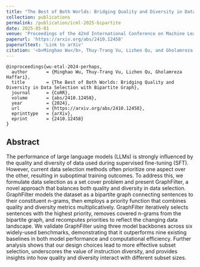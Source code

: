 ```yaml
---
title: "The Best of Both Worlds: Bridging Quality and Diversity in Data Selection with Bipartite Graph"
collection: publications
permalink: /publication/icml-2025-bipartite
date: 2025-05-01
venue: 'Proceedings of the 42nd International Conference on Machine Learning'
paperurl: 'https://arxiv.org/abs/2410.12458'
paperurltext: 'Link to arXiv'
citation: '<b>Minghao Wu</b>, Thuy-Trang Vu, Lizhen Qu, and Gholamreza Haffari. <b>ICML 2025</b>. [Link to arXiv](https://arxiv.org/abs/2410.12458)'
---
```


```
@inproceedings{wu-etal-2024-perhaps,
  author       = {Minghao Wu, Thuy-Trang Vu, Lizhen Qu, Gholamreza Haffari},
  title        = {The Best of Both Worlds: Bridging Quality and Diversity in Data Selection with Bipartite Graph},
  journal      = {CoRR},
  volume       = {abs/2410.12458},
  year         = {2024},
  url          = {https://arxiv.org/abs/2410.12458},
  eprinttype   = {arXiv},
  eprint       = {2410.12458}
}
```

## Abstract
The performance of large language models (LLMs) is strongly influenced by the quality and diversity of data used during supervised fine-tuning (SFT). However, current data selection methods often prioritize one aspect over the other, resulting in suboptimal training outcomes. To address this, we formulate data selection as a set cover problem and present GraphFilter, a novel approach that balances both quality and diversity in data selection. GraphFilter models the dataset as a bipartite graph connecting sentences to their constituent n-grams, then employs a priority function that combines quality and diversity metrics multiplicatively. GraphFilter iteratively selects sentences with the highest priority, removes covered n-grams from the bipartite graph, and recomputes priorities to reflect the changing data landscape. We validate GraphFilter using three model backbones across six widely-used benchmarks, demonstrating that it outperforms nine existing baselines in both model performance and computational efficiency. Further analysis shows that our design choices lead to more effective subset selection, underscores the value of instruction diversity, and provides insights into how quality and diversity interact with different subset sizes.